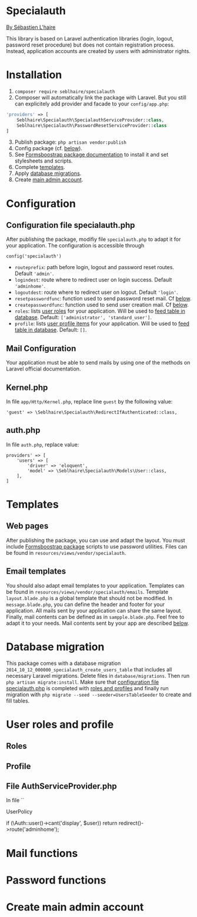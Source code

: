 # Specialauth

[By Sébastien L'haire](http://sebastien.lhaire.org)

This library is based on Laravel authentication libraries (login, logout, password reset procedure) but does not contain registration process.
Instead, application accounts are created by users with administrator rights.

# Installation

1. `composer require seblhaire/specialauth`
2. Composer will automatically link the package with Laravel. But you still can explicitely add provider and facade to your `config/app.php`:
```php
'providers' => [
    Seblhaire\Specialauth\SpecialauthServiceProvider::class,
    Seblhaire\Specialauth\PasswordResetServiceProvider::class
]
```
3. Publish package: `php artisan vendor:publish`
4. Config package (cf. [below](#config-file)).
5. See [Formsboostrap package documentation](https://github.com/seblhaire/formsbootstrap) to install it and set stylesheets and scripts.
6. Complete [templates](#templates).
7. Apply [database migrations](#database-migration).
8. Create [main admin account](#create-main-admin-account).

# Configuration

## Configuration file specialauth.php

After publishing the package, modifiy file `specialauth.php` to adapt it for your application. The configuration is accessible
through

```
config('specialauth')
```

* `routeprefix`: path before login, logout and password reset routes. Default `'admin'`.
* `logindest`: route where to redirect user on login success. Default `'adminhome'`.
* `logoutdest`: route where to redirect user on logout. Default `'login'`.
* `resetpasswordfunc`:  function used to send password reset mail. Cf [below](#password-functions).
* `createpasswordfunc`:  function used to send user creation mail. Cf [below](#password-functions).
* `roles`:  lists [user roles](#roles) for your application. Will be used to [feed table in database](#database-migration). Default: `['administrator', 'standard_user']`.
* `profile`: lists [user profile items](#profile) for your application. Will be used to [feed table in database](#database-migration). Default: `[]`.

## Mail Configuration

Your application must be able to send mails by using one of the methods on Laravel official documentation.

## Kernel.php

In file `app/Http/Kernel.php`, replace line `guest` by the following value:

```
'guest' => \Seblhaire\Specialauth\RedirectIfAuthenticated::class,
```

## auth.php

In file `auth.php`, replace value:

```
providers' => [
    'users' => [
        'driver' => 'eloquent',
        'model' => \Seblhaire\Specialauth\Models\User::class,
    ],
]
```

# Templates

## Web pages

After publishing the package, you can use and adapt the layout. You must include [Formsboostrap package](https://github.com/seblhaire/formsbootstrap)
scripts to use password utilities. Files can be found in `resources/views/vendor/specialauth`.

## Email templates

You should also adapt email templates to your application. Templates can be found in `resources/views/vendor/specialauth/emails`.
Template `layout.blade.php` is a global template that should not be modified. In `message.blade.php`, you can define the header and footer
for your application. All mails sent by your application can share the same layout. Finally, mail contents can be defined as in `sampple.blade.php`. Feel free
to adapt it to your needs. Mail contents sent by your app are described [below](#mail-functions).

# Database migration

This package comes with a database migration `2014_10_12_000000_specialauth_create_users_table` that includes all necessary Laravel migrations.
Delete files in `database/migrations`.
Then run ` php artisan migrate:install`.  Make sure that [configuration file specialauth.php](#configuration-file-specialauth%2Ephp) is completed with [roles and profiles](#user-roles-and-profile) and finally run migration with `php migrate --seed --seeder=UsersTableSeeder` to create and fill tables.

# User roles and profile

## Roles

## Profile

## File AuthServiceProvider.php

In file ``





UserPolicy

if (\Auth::user()->cant('display', $user)) return redirect()->route('adminhome');



# Mail functions



# Password functions

# Create main admin account
